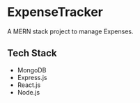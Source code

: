 # ExpenseTracker

A MERN stack project to manage Expenses.

## Tech Stack

- MongoDB
- Express.js
- React.js
- Node.js

